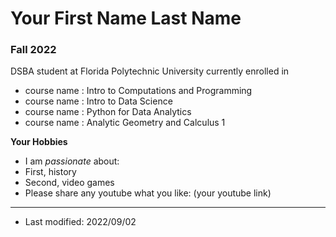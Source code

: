 
# Your First Name Last Name
### Fall 2022
DSBA student at Florida Polytechnic University currently enrolled in

* course name : Intro to Computations and Programming
* course name : Intro to Data Science
* course name : Python for Data Analytics
* course name : Analytic Geometry and Calculus 1


**Your Hobbies**

* I am *passionate* about: 
* First, history
* Second, video games 
* Please share any youtube what you like: (your youtube link)

----
* Last modified: 2022/09/02